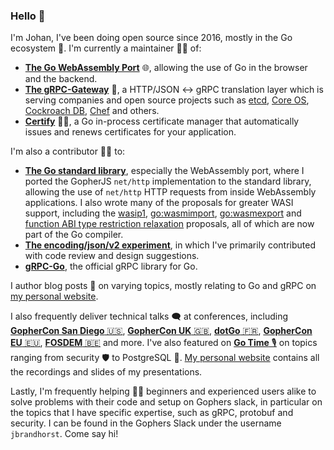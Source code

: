 ### Hello :wave:

I'm Johan, I've been doing open source since 2016, mostly in the Go ecosystem 🐻. I'm currently a maintainer 👨‍🔧 of:

- [**The Go WebAssembly Port**](https://github.com/golang/go/wiki/WebAssembly) 🌐, allowing the use of Go in the browser and the backend.
- [**The gRPC-Gateway**](https://github.com/grpc-ecosystem/grpc-gateway) 🌉, a HTTP/JSON <-> gRPC translation layer which is serving companies and open source projects such as [etcd](https://github.com/etcd-io/etcd/blob/master/Documentation/dev-guide/api_grpc_gateway.md), [Core OS](https://coreos.com/blog/grpc-protobufs-swagger.html), [Cockroach DB](https://www.cockroachlabs.com/), [Chef](https://www.chef.io/) and others.
- [**Certify**](https://github.com/johanbrandhorst/certify) 👨‍⚖️, a Go in-process certificate manager that automatically issues and renews certificates for your application.

I'm also a contributor 👨‍💻 to:

- [**The Go standard library**](https://github.com/golang/go), especially the WebAssembly port, where I ported the GopherJS `net/http` implementation to the standard library, allowing the use of `net/http` HTTP requests from inside WebAssembly applications. I also wrote many of the proposals for greater WASI support, including the [wasip1](https://github.com/golang/go/issues/58141), [go:wasmimport](https://github.com/golang/go/issues/59149), [go:wasmexport](https://github.com/golang/go/issues/65199) and [function ABI type restriction relaxation](https://github.com/golang/go/issues/66984) proposals, all of which are now part of the Go compiler.
- [**The encoding/json/v2 experiment**](https://github.com/go-json-experiment/json), in which I've primarily contributed with code review and design suggestions.
- [**gRPC-Go**](https://github.com/grpc/grpc-go), the official gRPC library for Go.

I author blog posts 📰 on varying topics, mostly relating to Go and gRPC on [my personal website](https://jbrandhorst.com).

I also frequently deliver technical talks 🗨️ at conferences, including [**GopherCon San Diego** 🇺🇸](https://www.gophercon.com), [**GopherCon UK** 🇬🇧](https://www.gophercon.co.uk), [**dotGo** 🇫🇷](https://www.dotgo.eu), [**GopherCon EU** 🇪🇺](https://gophercon.berlin/), [**FOSDEM** 🇧🇪](https://fosdem.org) and more. I've also featured on [**Go Time** 🎙️](https://changelog.com/gotime) on topics ranging from security 🛡️ to PostgreSQL 🐘. [My personal website](https://jbrandhorst.com/page/presentations) contains all the recordings and slides of my presentations.

Lastly, I'm frequently helping 👨‍🏫 beginners and experienced users alike to solve problems with their code and setup on Gophers slack, in particular on the topics that I have specific expertise, such as gRPC, protobuf and security. I can be found in the Gophers Slack under the username `jbrandhorst`. Come say hi!
